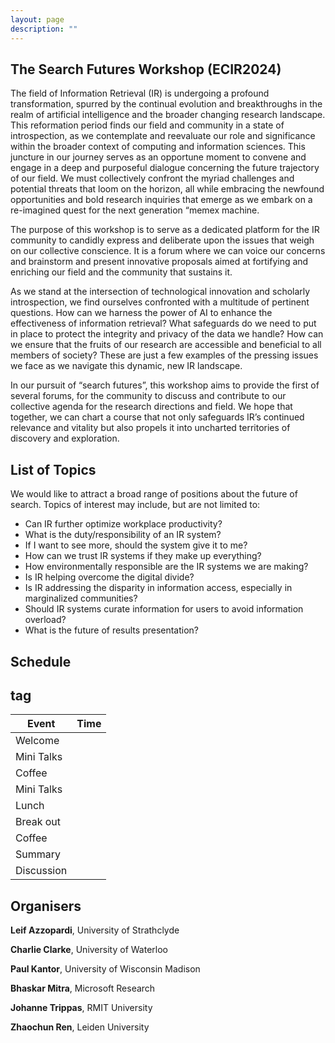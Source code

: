 ```yaml
---
layout: page
description: ""
---
```



## The Search Futures Workshop (ECIR2024)

The field of Information Retrieval (IR) is undergoing a profound transformation, spurred by the continual evolution and breakthroughs in the realm of artificial intelligence and the broader changing research landscape. This reformation period finds our field and community in a state of introspection, as we contemplate and reevaluate our role and significance within the broader context of computing and information sciences. This juncture in our journey serves as an opportune moment to convene and engage in a deep and purposeful dialogue concerning the future trajectory of our field. We must collectively confront the myriad challenges and potential threats that loom on the horizon, all while embracing the newfound opportunities and bold research inquiries that emerge as we embark on a re-imagined quest for the next generation “memex machine.

The purpose of this workshop is to serve as a dedicated platform for the IR community to candidly express and deliberate upon the issues that weigh on our collective conscience. It is a forum where we can voice our concerns and brainstorm and present innovative proposals aimed at fortifying and enriching our field and the community that sustains it.

As we stand at the intersection of technological innovation and scholarly introspection, we find ourselves confronted with a multitude of pertinent questions. How can we harness the power of AI to enhance the effectiveness of information retrieval? What safeguards do we need to put in place to protect the integrity and privacy of the data we handle? How can we ensure that the fruits of our research are accessible and beneficial to all members of society? These are just a few examples of the pressing issues we face as we navigate this dynamic, new IR landscape.

In our pursuit of “search futures”, this workshop aims to provide the first of several forums, for the community to discuss and contribute to our collective agenda for the research directions and field. We hope that together, we can chart a course that not only safeguards IR’s continued relevance and vitality but also propels it into uncharted territories of discovery and exploration.

## List of Topics

We would like to attract a broad range of positions about the future of search. Topics of interest may include, but are not limited to:

- Can IR further optimize workplace productivity?
- What is the duty/responsibility of an IR system?
- If I want to see more, should the system give it to me?
- How can we trust IR systems if they make up everything?
- How environmentally responsible are the IR systems we are making?
- Is IR helping overcome the digital divide?
- Is IR addressing the disparity in information access, especially in marginalized communities?
- Should IR systems curate information for users to avoid information overload?
- What is the future of results presentation?

## <a name='Schedule' style="color: inherit; text-decoration: none;">Schedule</a>
<!-- ​	<img src="1.jpg" style="width:80%;" /> -->

## <a name='tag' style="color: inherit; text-decoration: none;">tag</a>
<table>
  <thead>
    <tr>
      <th>Event</th>
      <th>Time</th>
    </tr>
  </thead>
  <tbody>
    <tr>
      <td>Welcome</td>
      <td>        </td>
    </tr>
    <tr>
      <td>Mini Talks</td>
      <td>        </td>
    </tr>
    <tr>
      <td>Coffee</td>
      <td>        </td>
    </tr>
    <tr>
      <td>Mini Talks</td>
      <td>        </td>
    </tr>
     <tr>
      <td>Lunch</td>
      <td>        </td>
    </tr>
    <tr>
      <td>Break out</td>
      <td>        </td>
    </tr>
    <tr>
      <td>Coffee</td>
      <td>        </td>
    </tr>
    <tr>
      <td>Summary</td>
      <td>        </td>
    </tr>
    <tr>
      <td>Discussion</td>
      <td>        </td>
    </tr>
  </tbody>
</table>



## Organisers

**Leif Azzopardi**, University of Strathclyde

**Charlie Clarke**, University of Waterloo

**Paul Kantor**, University of Wisconsin Madison

**Bhaskar Mitra**, Microsoft Research 

**Johanne Trippas**, RMIT University

**Zhaochun Ren**, Leiden University




